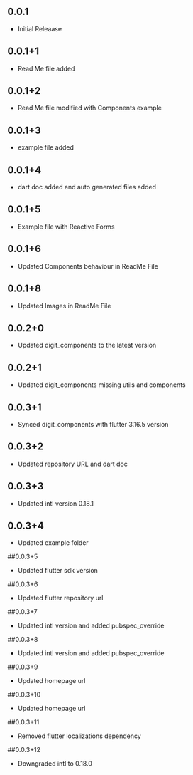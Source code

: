 ## 0.0.1

* Initial Releaase

## 0.0.1+1

* Read Me file added

## 0.0.1+2

* Read Me file modified with Components example

## 0.0.1+3

* example file added

## 0.0.1+4

* dart doc added and auto generated files added

## 0.0.1+5

* Example file with Reactive Forms

## 0.0.1+6

* Updated Components behaviour in ReadMe File 

## 0.0.1+8

* Updated Images in ReadMe File 

## 0.0.2+0

* Updated digit_components to the latest version

## 0.0.2+1

* Updated digit_components missing utils and components

## 0.0.3+1

* Synced digit_components with flutter 3.16.5 version

## 0.0.3+2

* Updated repository URL and dart doc

## 0.0.3+3

* Updated intl version 0.18.1

## 0.0.3+4

* Updated example folder

##0.0.3+5

* Updated flutter sdk version

##0.0.3+6

* Updated flutter repository url

##0.0.3+7

* Updated intl version and added pubspec_override

##0.0.3+8

* Updated intl version and added pubspec_override


##0.0.3+9

* Updated homepage url


##0.0.3+10

* Updated homepage url

##0.0.3+11

* Removed flutter localizations dependency

##0.0.3+12

* Downgraded intl to 0.18.0

